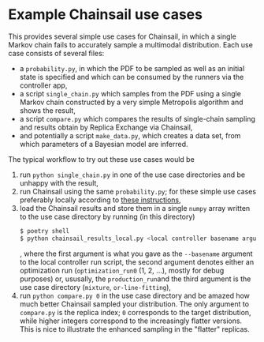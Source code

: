 # Example Chainsail use cases
This provides several simple use cases for Chainsail, in which a single Markov chain fails to accurately sample a multimodal distribution. 
Each use case consists of several files:
- a `probability.py`, in which the PDF to be sampled as well as an initial state is specified and which can be consumed by the runners via the controller app,
- a script `single_chain.py` which samples from the PDF using a single Markov chain constructed by a very simple Metropolis algorithm and shows the result,
- a script `compare.py` which compares the results of single-chain sampling and results obtain by Replica Exchange via Chainsail,
- and potentially a script `make_data.py`, which creates a data set, from which parameters of a Bayesian model are inferred.

The typical workflow to try out these use cases would be
1. run `python single_chain.py` in one of the use case directories and be unhappy with the result,
2. run Chainsail using the same `probability.py`; for these simple use cases preferably locally according to [these instructions](../../app/controller/),
3. load the Chainsail results and store them in a single `numpy` array written to the use case directory by running (in this directory)
   ```bash
   $ poetry shell
   $ python chainsail_results_local.py <local controller basename argument> production_run <use case directory>
   ```
   , where the first argument is what you gave as the `--basename` argument to the local controller run script, the second argument denotes either an optimization run (`optimization_run0` (1, 2, ...), mostly for debug purposes) or, ususally, the `production_run`and the third argument is the use case directory (`mixture`, `or-line-fitting`),
4. run `python compare.py 0` in the use case directory and be amazed how much better Chainsail sampled your distribution. The only argument to `compare.py` is the replica index; `0` corresponds to the target distribution, while higher integers correspond to the increasingly flatter versions. This is nice to illustrate the enhanced sampling in the "flatter" replicas.
